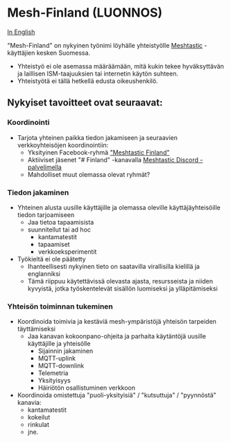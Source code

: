 # Mesh-Finland (LUONNOS)

[In English](../README-en.md)

"Mesh-Finland" on nykyinen työnimi löyhälle yhteistyölle [Meshtastic](https://meshtastic.org/docs/introduction/) -käyttäjien kesken Suomessa.

* Yhteistyö ei ole asemassa määräämään, mitä kukin tekee hyväksyttävän ja laillisen ISM-taajuuksien tai internetin käytön suhteen.
* Yhteistyötä ei tällä hetkellä edusta oikeushenkilö.

## Nykyiset tavoitteet ovat seuraavat:

### Koordinointi

* Tarjota yhteinen paikka tiedon jakamiseen ja seuraavien verkkoyhteisöjen koordinointiin:
  * Yksityinen Facebook-ryhmä ["Meshtastic Finland"](https://www.facebook.com/groups/414988777858703/permalink/469839825706931)
  * Aktiiviset jäsenet "# Finland" -kanavalla [Meshtastic Discord -palvelimella](https://discord.com/invite/ktMAKGBnBs)
  * Mahdolliset muut olemassa olevat ryhmät?

### Tiedon jakaminen

* Yhteinen alusta uusille käyttäjille ja olemassa oleville käyttäjäyhteisöille tiedon tarjoamiseen
  * Jaa tietoa tapaamisista
  * suunnitellut tai ad hoc
    * kantamatestit
    * tapaamiset
    * verkkoeksperimentit
* Työkieltä ei ole päätetty
  * Ihanteellisesti nykyinen tieto on saatavilla virallisilla kielillä ja englanniksi
  * Tämä riippuu käytettävissä olevasta ajasta, resursseista ja niiden kyvyistä, jotka työskentelevät sisällön luomiseksi ja ylläpitämiseksi

### Yhteisön toiminnan tukeminen

* Koordinoida toimivia ja kestäviä mesh-ympäristöjä yhteisön tarpeiden täyttämiseksi
  * Jaa kanavan kokoonpano-ohjeita ja parhaita käytäntöjä uusille käyttäjille ja yhteisölle
    * Sijainnin jakaminen
    * MQTT-uplink
    * MQTT-downlink
    * Telemetria
    * Yksityisyys
    * Häiriötön osallistuminen verkkoon
* Koordinoida omistettuja "puoli-yksityisiä" / "kutsuttuja" / "pyynnöstä" kanavia:
  * kantamatestit
  * kokeilut
  * rinkulat
  * jne.
